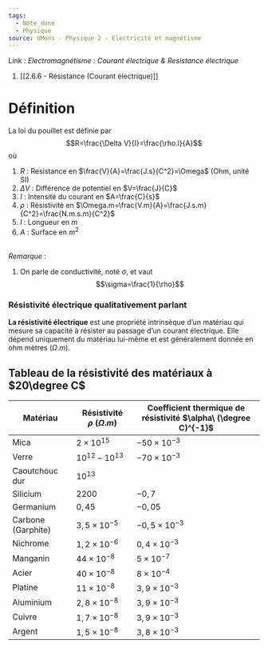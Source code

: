 ```yaml
---
tags:
  - Note_done
  - Physique
source: UMons - Physique 2 - Electricité et magnétisme
---
```


Link :
_Electromagnétisme : Courant électrique & Resistance électrique_
1. [[2.6.6 - Résistance (Courant électrique)]]

# Définition
La loi du pouillet est définie par $$R=\frac{\Delta V}{I}=\frac{\rho.l}{A}$$ où 
1. $R$ : Resistance en $\frac{V}{A}=\frac{J.s}{C^2}=\Omega$ (Ohm, unité SI) 
2. $\Delta V$ : Différence de potentiel en $V=\frac{J}{C}$ 
3. $I$ : Intensité du courant en $A=\frac{C}{s}$ 
4. $\rho$ : Résistivité en $\Omega.m=\frac{V.m}{A}=\frac{J.s.m}{C^2}=\frac{N.m.s.m}{C^2}$ 
5. $l$ : Longueur en $m$ 
6. $A$ : Surface en $m^2$ 

\
_Remarque_ : 
1. On parle de conductivité, noté $\sigma$, et vaut $$\sigma=\frac{1}{\rho}$$

### Résistivité électrique qualitativement parlant
**La résistivité électrique** est une propriété intrinsèque d’un matériau qui mesure sa capacité à résister au passage d’un courant électrique. Elle dépend uniquement du matériau lui-même et est généralement donnée en ohm mètres ($Ω.m$).

## Tableau de la résistivité des matériaux à $20\degree C$ 
| Matériau           | Résistivité $\rho\ (\Omega.m)$ | Coefficient thermique de résistivité $\alpha\ (\degree C)^{-1}$ |
| ------------------ | ------------------------------ | --------------------------------------------------------------- |
| Mica               | $2\times 10^{15}$              | $-50\times 10^{-3}$                                             |
| Verre              | $10^{12}-10^{13}$              | $-70\times 10^{-3}$                                             |
| Caoutchouc dur     | $10^{13}$                      |                                                                 |
| Silicium           | $2200$                         | $-0,7$                                                          |
| Germanium          | $0,45$                         | $-0,05$                                                         |
| Carbone (Garphite) | $3,5\times 10^{-5}$            | $-0,5\times 10^{-3}$                                            |
| Nichrome           | $1,2\times 10^{-6}$            | $0,4\times 10^{-3}$                                             |
| Manganin           | $44\times 10^{-8}$             | $5\times 10^{-7}$                                               |
| Acier              | $40\times 10^{-8}$             | $8\times 10^{-4}$                                               |
| Platine            | $11\times 10^{-8}$             | $3,9\times 10^{-3}$                                             |
| Aluminium          | $2,8\times 10^{-8}$            | $3,9\times 10^{-3}$                                             |
| Cuivre             | $1,7\times 10^{-8}$            | $3,9\times 10^{-3}$                                             |
| Argent             | $1,5\times 10^{-8}$            | $3,8\times 10^{-3}$                                             |
